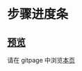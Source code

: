 # 步骤进度条

## [预览](src/index.html)

请在 gitpage 中浏览[本页](https://mekefly.github.io/quick-style/progress-steps)

